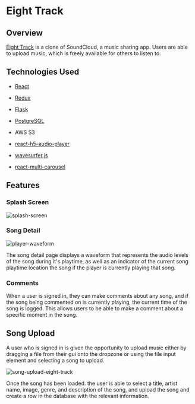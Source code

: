 # Eight Track

## Overview

[Eight Track](https://eight-track-app.herokuapp.com) is a clone of SoundCloud, a music sharing app. Users are able to upload music, which is freely available for others to listen to.


## Technologies Used

- [React](https://reactjs.org/)
- [Redux](https://react-redux.js.org/)
- [Flask](https://flask.palletsprojects.com/en/2.0.x/)
- [PostgreSQL](https://www.postgresql.org/docs/current/)

- AWS S3
- [react-h5-audio-player](https://www.npmjs.com/package/react-h5-audio-player)
- [wavesurfer.js](http://wavesurfer-js.org/docs/)
- [react-multi-carousel](https://www.npmjs.com/package/react-multi-carousel)

## Features
 ### Splash Screen
![splash-screen](https://user-images.githubusercontent.com/61633951/155901264-c246fd19-e148-4d33-bb1a-f865daa832c9.png)


### Song Detail

![player-waveform](https://user-images.githubusercontent.com/61633951/155901543-1ffe7bc3-a1a0-4033-b75e-667c3dc656b7.png)

The song detail page displays a waveform that represents the audio levels of the song during it's playtime, as well as an indicator of the current song playtime location the song if the player is currently playing that song.

### Comments

When a user is signed in, they can make comments about any song, and if the song being commented on is currently playing, the current time of the song is logged. This allows users to be able to make a comment about a specific moment in the song.

## Song Upload


A user who is signed in is given the opportunity to upload music either by dragging a file from their gui onto the dropzone or using the file input element and selecting a song to upload.

![song-upload-eight-track](https://user-images.githubusercontent.com/61633951/164092306-3a365789-c192-4edc-8878-440150fdbea4.png)

Once the song has been loaded. the user is able to select a title, artist name, image, genre, and description of the song, and upload the song and create a row in the database with the relevant information.


